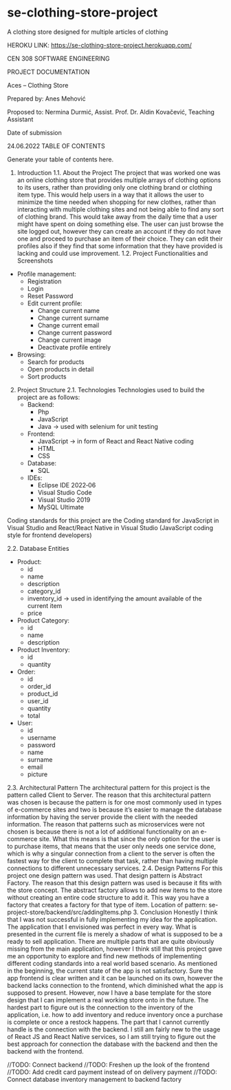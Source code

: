 # se-clothing-store-project
A clothing store designed for multiple articles of clothing

HEROKU LINK: https://se-clothing-store-project.herokuapp.com/



 



CEN 308 SOFTWARE ENGINEERING


PROJECT DOCUMENTATION

Aces – Clothing Store


Prepared by:
Anes Mehović


Proposed to:
Nermina Durmić, Assist. Prof. Dr.
Aldin Kovačević, Teaching Assistant







Date of submission

24.06.2022
TABLE OF CONTENTS

Generate your table of contents here.
1. Introduction
1.1. About the Project
	The project that was worked one was an online clothing store that provides multiple arrays of clothing options to its users, rather than providing only one clothing brand or clothing item type. This would help users in a way that it allows the user to minimize the time needed when shopping for new clothes, rather than interacting with multiple clothing sites and not being able to find any sort of clothing brand. This would take away from the daily time that a user might have spent on doing something else. The user can just browse the site logged out, however they can create an account if they do not have one and proceed to purchase an item of their choice. They can edit their profiles also if they find that some information that they have provided is lacking and could use improvement.
1.2. Project Functionalities and Screenshots
- Profile management:
	- Registration
	- Login
	- Reset Password
	- Edit current profile:
		- Change current name
		- Change current surname
		- Change current email
		- Change current password
		- Change current image
		- Deactivate profile entirely
- Browsing:
	- Search for products
	- Open products in detail
	- Sort products
        





2. Project Structure
2.1. Technologies
	Technologies used to build the project are as follows:
	- Backend:
		- Php
		- JavaScript
		- Java -> used with selenium for unit testing
	- Frontend:
		- JavaScript -> in form of React and React Native coding
		- HTML
		- CSS
	- Database:
		- SQL
	- IDEs:
		- Eclipse IDE 2022‑06
		- Visual Studio Code
		- Visual Studio 2019
		- MySQL Ultimate

Coding standards for this project are the Coding standard for JavaScript in Visual Studio and React/React Native in Visual Studio (JavaScript coding style for frontend developers)










2.2. Database Entities
- Product:
	- id
	- name
	- description
	- category_id
	- inventory_id -> used in identifying the amount available of the current item
	- price
- Product Category:
	- id
	- name
	- description
- Product Inventory:
	- id
	- quantity
- Order:
	- id
	- order_id
	- product_id
	- user_id
	- quantity
	- total
- User:
	- id
	- username
	- password
	- name
	- surname
	- email
	- picture

2.3. Architectural Pattern
	The architectural pattern for this project is the pattern called Client to Server. The reason that this architectural pattern was chosen is because the pattern is for one most commonly used in types of e-commerce sites and two is because it’s easier to manage the database information by having the server provide the client with the needed information. The reason that patterns such as microservices were not chosen is because there is not a lot of additional functionality on an e-commerce site. What this means is that since the only option for the user is to purchase items, that means that the user only needs one service done, which is why a singular connection from a client to the server is often the fastest way for the client to complete that task, rather than having multiple connections to different unnecessary services.
2.4. Design Patterns
For this project one design pattern was used. That design pattern is Abstract Factory. The reason that this design pattern was used is because it fits with the store concept. The abstract factory allows to add new items to the store without creating an entire code structure to add it. This way you have a factory that creates a factory for that type of item.
Location of pattern: se-project-store/backend/src/addingItems.php
3. Conclusion
	Honestly I think that I was not successful in fully implementing my idea for the application. The application that I envisioned was perfect in every way. What is presented in the current file is merely a shadow of what is supposed to be a ready to sell application. There are multiple parts that are quite obviously missing from the main application, however I think still that this project gave me an opportunity to explore and find new methods of implementing different coding standards into a real world based scenario.
	As mentioned in the beginning, the current state of the app is not satisfactory. Sure the app frontend is clear written and it can be launched on its own, however the backend lacks connection to the frontend, which diminished what the app is supposed to present. However, now I have a base template for the store design that I can implement a real working store onto in the future.
	The hardest part to figure out is the connection to the inventory of the application, i.e. how to add inventory and reduce inventory once a purchase is complete or once a restock happens.
	The part that I cannot currently handle is the connection with the backend. I still am fairly new to the usage of React JS and React Native services, so I am still trying to figure out the best approach for connection the database with the backend and then the backend with the frontend.

//TODO: Connect backend
//TODO: Freshen up the look of the frontend
//TODO: Add credit card payment instead of on delivery payment
//TODO: Connect database inventory management to backend factory
